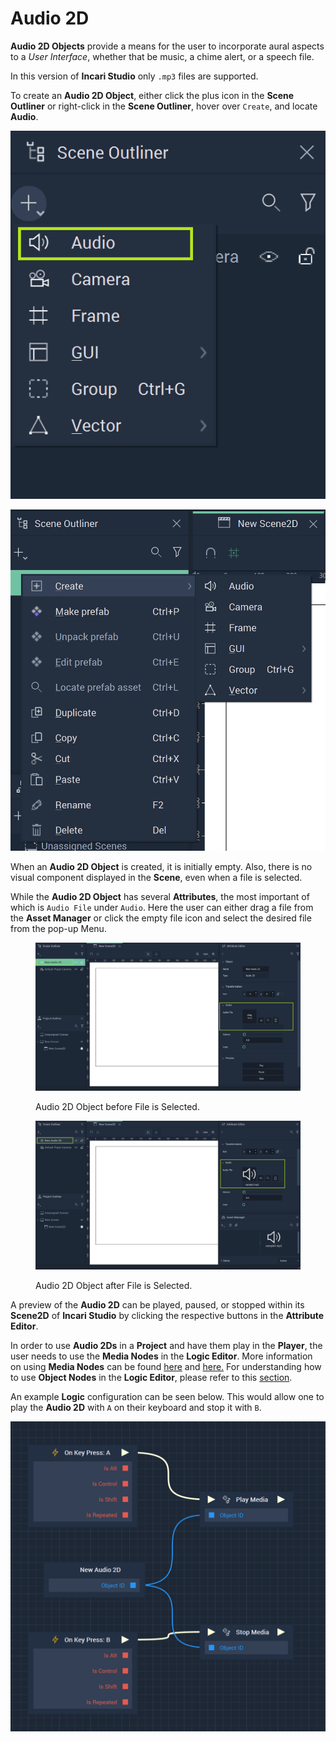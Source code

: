 # Audio 2D

**Audio 2D Objects** provide a means for the user to incorporate aural aspects to a *User Interface*, whether that be music, a chime alert, or a speech file. 

In this version of **Incari Studio** only `.mp3` files are supported. 

To create an **Audio 2D Object**, either click the plus icon in the **Scene Outliner** or right-click in the **Scene Outliner**, hover over `Create`, and locate **Audio**.


![Create Audio 2D Object with Plus Icon.](../../.gitbook/assets/audio2dimage1.png)

![Create Audio 2D Object with Right-Click and Create.](../../.gitbook/assets/audio2dimage2.png)

When an **Audio 2D Object** is created, it is initially empty. Also, there is no visual component displayed in the **Scene**, even when a file is selected.

While the **Audio 2D Object** has several **Attributes**, the most important  of which is `Audio File` under `Audio`. Here the user can either drag a file from the **Asset Manager** or click the empty file icon and select the desired file from the pop-up Menu. 

<div>
<figure><img src="../../.gitbook/assets/audio2dimage3.png" alt=""><figcaption><p>Audio 2D Object before File is Selected.</p></figcaption></figure>
<figure><img src="../../.gitbook/assets/audio2dimage4.png" alt=""><figcaption><p>Audio 2D Object after File is Selected.</p></figcaption></figure>
</div>

A preview of the **Audio 2D** can be played, paused, or stopped within its **Scene2D** of **Incari Studio** by clicking the respective buttons in the **Attribute Editor**.

In order to use **Audio 2Ds** in a **Project** and have them play in the **Player**, the user needs to use the **Media Nodes** in the **Logic Editor**. More information on using **Media Nodes** can be found [here](../../toolbox/incari/media/README.md) and [here.](../../toolbox/events/media/README.md) For understanding how to use **Object Nodes** in the **Logic Editor**, please refer to this [section](../../objects-and-types/scene-objects/README.md#objects-in-logic).

An example **Logic** configuration can be seen below. This would allow one to play the **Audio 2D** with `A` on their keyboard and stop it with `B`. 

![Example Logic for Using Audio 2D Objects in Incari Player.](../../.gitbook/assets/audio2dimage5.png)
